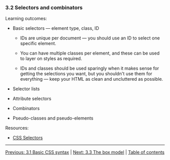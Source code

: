 ### 3.2 Selectors and combinators

Learning outcomes:

- Basic selectors — element type, class, ID

  - IDs are unique per document — you should use an ID to select one specific element.

  - You can have multiple classes per element, and these can be used to layer on styles as required.

  - IDs and classes should be used sparingly when it makes sense for getting the selections you want, but you shouldn't use them for everything — keep your HTML as clean and uncluttered as possible.

- Selector lists

- Attribute selectors

- Combinators

- Pseudo-classes and pseudo-elements

Resources:

- [CSS Selectors](https://developer.mozilla.org/en-US/docs/Learn/CSS/Building_blocks/Selectors)

---

[Previous: 3.1 Basic CSS syntax](/curriculum/2-core/2-styling/3-01-basic-css-syntax.md) | [Next: 3.3 The box model](/curriculum/2-core/2-styling/3-03-the-box-model.md) | [Table of contents](/TOC.md)